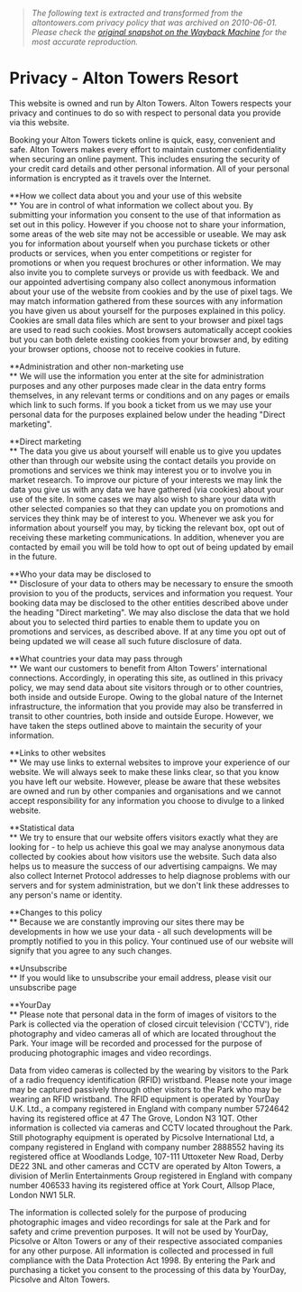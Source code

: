 > *The following text is extracted and transformed from the altontowers.com privacy policy that was archived on 2010-06-01. Please check the [original snapshot on the Wayback Machine](https://web.archive.org/web/20100601053822id_/http%3A//www.altontowers.com/privacy) for the most accurate reproduction.*

# Privacy - Alton Towers Resort

This website is owned and run by Alton Towers. Alton Towers respects your privacy and continues to do so with respect to personal data you provide via this website.

Booking your Alton Towers tickets online is quick, easy, convenient and safe. Alton Towers makes every effort to maintain customer confidentiality when securing an online payment. This includes ensuring the security of your credit card details and other personal information. All of your personal information is encrypted as it travels over the Internet.

 **How we collect data about you and your use of this website  
** You are in control of what information we collect about you. By submitting your information you consent to the use of that information as set out in this policy. However if you choose not to share your information, some areas of the web site may not be accessible or useable. We may ask you for information about yourself when you purchase tickets or other products or services, when you enter competitions or register for promotions or when you request brochures or other information. We may also invite you to complete surveys or provide us with feedback. We and our appointed advertising company also collect anonymous information about your use of the website from cookies and by the use of pixel tags. We may match information gathered from these sources with any information you have given us about yourself for the purposes explained in this policy. Cookies are small data files which are sent to your browser and pixel tags are used to read such cookies. Most browsers automatically accept cookies but you can both delete existing cookies from your browser and, by editing your browser options, choose not to receive cookies in future.

 **Administration and other non-marketing use  
** We will use the information you enter at the site for administration purposes and any other purposes made clear in the data entry forms themselves, in any relevant terms or conditions and on any pages or emails which link to such forms. If you book a ticket from us we may use your personal data for the purposes explained below under the heading "Direct marketing".

 **Direct marketing  
** The data you give us about yourself will enable us to give you updates other than through our website using the contact details you provide on promotions and services we think may interest you or to involve you in market research. To improve our picture of your interests we may link the data you give us with any data we have gathered (via cookies) about your use of the site. In some cases we may also wish to share your data with other selected companies so that they can update you on promotions and services they think may be of interest to you. Whenever we ask you for information about yourself you may, by ticking the relevant box, opt out of receiving these marketing communications. In addition, whenever you are contacted by email you will be told how to opt out of being updated by email in the future.

 **Who your data may be disclosed to  
** Disclosure of your data to others may be necessary to ensure the smooth provision to you of the products, services and information you request. Your booking data may be disclosed to the other entities described above under the heading "Direct marketing". We may also disclose the data that we hold about you to selected third parties to enable them to update you on promotions and services, as described above. If at any time you opt out of being updated we will cease all such future disclosure of data.

 **What countries your data may pass through  
** We want our customers to benefit from Alton Towers' international connections. Accordingly, in operating this site, as outlined in this privacy policy, we may send data about site visitors through or to other countries, both inside and outside Europe. Owing to the global nature of the Internet infrastructure, the information that you provide may also be transferred in transit to other countries, both inside and outside Europe. However, we have taken the steps outlined above to maintain the security of your information.

 **Links to other websites  
** We may use links to external websites to improve your experience of our website. We will always seek to make these links clear, so that you know you have left our website. However, please be aware that these websites are owned and run by other companies and organisations and we cannot accept responsibility for any information you choose to divulge to a linked website.

 **Statistical data  
** We try to ensure that our website offers visitors exactly what they are looking for - to help us achieve this goal we may analyse anonymous data collected by cookies about how visitors use the website. Such data also helps us to measure the success of our advertising campaigns. We may also collect Internet Protocol addresses to help diagnose problems with our servers and for system administration, but we don't link these addresses to any person's name or identity.

 **Changes to this policy  
** Because we are constantly improving our sites there may be developments in how we use your data - all such developments will be promptly notified to you in this policy. Your continued use of our website will signify that you agree to any such changes.

 **Unsubscribe  
** If you would like to unsubscribe your email address, please visit our unsubscribe page

 **YourDay  
** Please note that personal data in the form of images of visitors to the Park is collected via the operation of closed circuit television ('CCTV'), ride photography and video cameras all of which are located throughout the Park. Your image will be recorded and processed for the purpose of producing photographic images and video recordings.

Data from video cameras is collected by the wearing by visitors to the Park of a radio frequency identification (RFID) wristband. Please note your image may be captured passively through other visitors to the Park who may be wearing an RFID wristband. The RFID equipment is operated by YourDay U.K. Ltd., a company registered in England with company number 5724642 having its registered office at 47 The Grove, London N3 1QT. Other information is collected via cameras and CCTV located throughout the Park. Still photography equipment is operated by Picsolve International Ltd, a company registered in England with company number 2888552 having its registered office at Woodlands Lodge, 107-111 Uttoxeter New Road, Derby DE22 3NL and other cameras and CCTV are operated by Alton Towers, a division of Merlin Entertainments Group registered in England with company number 406533 having its registered office at York Court, Allsop Place, London NW1 5LR.

The information is collected solely for the purpose of producing photographic images and video recordings for sale at the Park and for safety and crime prevention purposes. It will not be used by YourDay, Picsolve or Alton Towers or any of their respective associated companies for any other purpose. All information is collected and processed in full compliance with the Data Protection Act 1998. By entering the Park and purchasing a ticket you consent to the processing of this data by YourDay, Picsolve and Alton Towers. 
